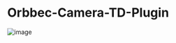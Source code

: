 # Orbbec-Camera-TD-Plugin
![image](https://github.com/RayInst/Orbbec-Camera-TD-Plugin/assets/99521832/5a796e55-adc2-4f34-bae1-3f3c03fe38f2)
